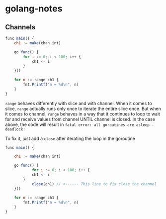 # golang-notes

## Channels
```mjs
func main() {
	ch1 := make(chan int)

	go func() {
		for i := 0; i < 100; i++ {
			ch1 <- i
		}
	}()
	
	for n := range ch1 {
		fmt.Printf("n = %d\n", n)
	}
}

```

`range` behaves differently with slice and with channel.
When it comes to slice, `range` actually runs only once to iterate the entire slice once.
But when it comes to channel, `range` behaves in a way that it continues to loop to wait for and receive values from channel UNTIL channel is closed.
In the case above, the code will result in `fatal error: all goroutines are asleep - deadlock!`

To fix it, just add a `close` after iterating the loop in the goroutine

```mjs
func main() {

	ch1 := make(chan int)

	go func() {
    		for i := 0; i < 100; i++ {
			ch1 <- i
		}
    		close(ch1) // <------ This line to fix close the channel
	}()
	
	for n := range ch1 {
		fmt.Printf("n = %d\n", n)
	}
}
```

